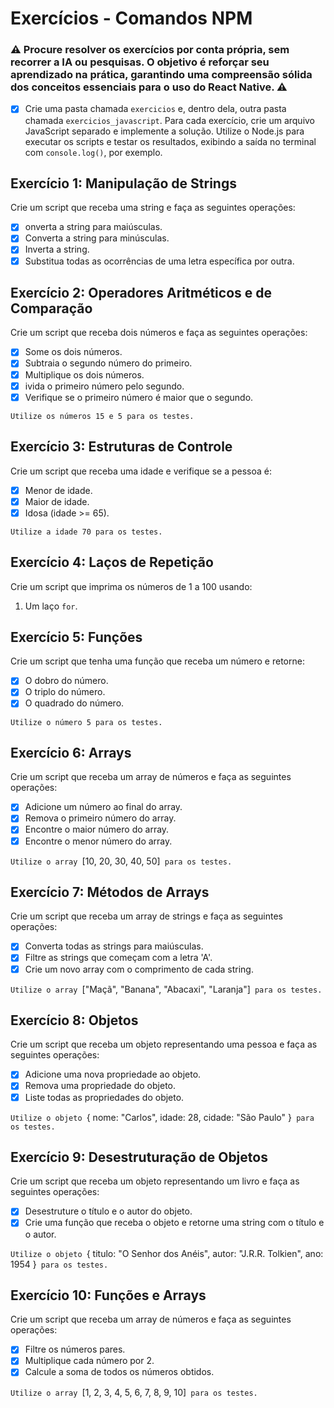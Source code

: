 # Exercícios - Comandos NPM

### ⚠️ Procure resolver os exercícios por conta própria, sem recorrer a IA ou pesquisas. O objetivo é reforçar seu aprendizado na prática, garantindo uma compreensão sólida dos conceitos essenciais para o uso do React Native. ⚠️

- [x] Crie uma pasta chamada `exercicios` e, dentro dela, outra pasta chamada `exercicios_javascript`. Para cada exercício, crie um arquivo JavaScript separado e implemente a solução. Utilize o Node.js para executar os scripts e testar os resultados, exibindo a saída no terminal com `console.log()`, por exemplo.

## Exercício 1: Manipulação de Strings

Crie um script que receba uma string e faça as seguintes operações:

- [x] onverta a string para maiúsculas.
- [x] Converta a string para minúsculas.
- [x] Inverta a string.
- [x] Substitua todas as ocorrências de uma letra específica por outra.

## Exercício 2: Operadores Aritméticos e de Comparação

Crie um script que receba dois números e faça as seguintes operações:

- [x] Some os dois números.
- [x] Subtraia o segundo número do primeiro.
- [x] Multiplique os dois números.
- [x] ivida o primeiro número pelo segundo.
- [x] Verifique se o primeiro número é maior que o segundo.

`Utilize os números 15 e 5 para os testes.`

## Exercício 3: Estruturas de Controle

Crie um script que receba uma idade e verifique se a pessoa é:

- [x] Menor de idade.
- [x] Maior de idade.
- [x] Idosa (idade >= 65).

`Utilize a idade 70 para os testes.`

## Exercício 4: Laços de Repetição

Crie um script que imprima os números de 1 a 100 usando:

1. Um laço `for`.

## Exercício 5: Funções

Crie um script que tenha uma função que receba um número e retorne:

- [x] O dobro do número.
- [x] O triplo do número.
- [x] O quadrado do número.

`Utilize o número 5 para os testes.`

## Exercício 6: Arrays

Crie um script que receba um array de números e faça as seguintes operações:

- [x] Adicione um número ao final do array.
- [x] Remova o primeiro número do array.
- [x] Encontre o maior número do array.
- [x] Encontre o menor número do array.

`Utilize o array `[10, 20, 30, 40, 50]` para os testes.`

## Exercício 7: Métodos de Arrays

Crie um script que receba um array de strings e faça as seguintes operações:

- [x] Converta todas as strings para maiúsculas.
- [x] Filtre as strings que começam com a letra 'A'.
- [x] Crie um novo array com o comprimento de cada string.

`Utilize o array `["Maçã", "Banana", "Abacaxi", "Laranja"]` para os testes.`

## Exercício 8: Objetos

Crie um script que receba um objeto representando uma pessoa e faça as seguintes operações:

- [x] Adicione uma nova propriedade ao objeto.
- [x] Remova uma propriedade do objeto.
- [x] Liste todas as propriedades do objeto.

`Utilize o objeto `{ nome: "Carlos", idade: 28, cidade: "São Paulo" }` para os testes.`

## Exercício 9: Desestruturação de Objetos

Crie um script que receba um objeto representando um livro e faça as seguintes operações:

- [x] Desestruture o título e o autor do objeto.
- [x] Crie uma função que receba o objeto e retorne uma string com o título e o autor.

`Utilize o objeto `{ titulo: "O Senhor dos Anéis", autor: "J.R.R. Tolkien", ano: 1954 }` para os testes.`

## Exercício 10: Funções e Arrays

Crie um script que receba um array de números e faça as seguintes operações:

- [x] Filtre os números pares.
- [x] Multiplique cada número por 2.
- [x] Calcule a soma de todos os números obtidos.

`Utilize o array `[1, 2, 3, 4, 5, 6, 7, 8, 9, 10]` para os testes.`
